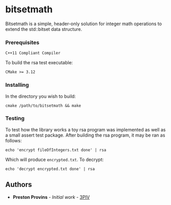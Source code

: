 # bitsetmath

Bitsetmath is a simple, header-only solution for integer math operations to extend the std::bitset data structure.

### Prerequisites

```
C++11 Compliant Compiler
```

To build the rsa test executable:
```
CMake >= 3.12
```

### Installing

In the directory you wish to build:
```
cmake /path/to/bitsetmath && make
```

### Testing

To test how the library works a toy rsa program was implemented as well as a small assert test package.
After building the rsa program, it may be ran as follows:
```
echo 'encrypt fileOfIntegers.txt done' | rsa
```
Which will produce `encrypted.txt`.
To decrypt:
```
echo 'decrypt encrypted.txt done' | rsa
```

## Authors

* **Preston Provins** - *Initial work* - [3PIV](https://github.com/3PIV)
